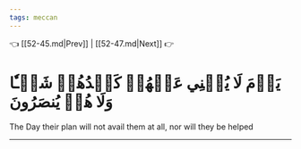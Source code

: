 ```yaml
---
tags: meccan
---
```


👈 [[52-45.md|Prev]] | [[52-47.md|Next]] 👉

# يَوۡمَ لَا يُغۡنِي عَنۡهُمۡ كَيۡدُهُمۡ شَيۡـٔٗا وَلَا هُمۡ يُنصَرُونَ

The Day their plan will not avail them at all, nor will they be helped

---

